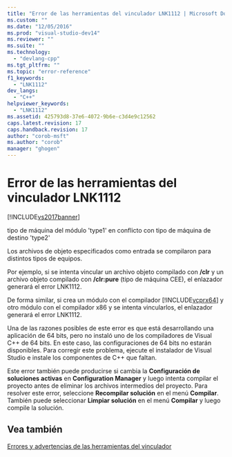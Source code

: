 ```yaml
---
title: "Error de las herramientas del vinculador LNK1112 | Microsoft Docs"
ms.custom: ""
ms.date: "12/05/2016"
ms.prod: "visual-studio-dev14"
ms.reviewer: ""
ms.suite: ""
ms.technology: 
  - "devlang-cpp"
ms.tgt_pltfrm: ""
ms.topic: "error-reference"
f1_keywords: 
  - "LNK1112"
dev_langs: 
  - "C++"
helpviewer_keywords: 
  - "LNK1112"
ms.assetid: 425793d8-37e6-4072-9b6e-c3d4e9c12562
caps.latest.revision: 17
caps.handback.revision: 17
author: "corob-msft"
ms.author: "corob"
manager: "ghogen"
---
```

# Error de las herramientas del vinculador LNK1112
[!INCLUDE[vs2017banner](../../assembler/inline/includes/vs2017banner.md)]

tipo de máquina del módulo 'type1' en conflicto con tipo de máquina de destino 'type2'  
  
 Los archivos de objeto especificados como entrada se compilaron para distintos tipos de equipos.  
  
 Por ejemplo, si se intenta vincular un archivo objeto compilado con **\/clr** y un archivo objeto compilado con **\/clr:pure** \(tipo de máquina CEE\), el enlazador generará el error LNK1112.  
  
 De forma similar, si crea un módulo con el compilador [!INCLUDE[vcprx64](../../assembler/inline/includes/vcprx64_md.md)] y otro módulo con el compilador x86 y se intenta vincularlos, el enlazador generará el error LNK1112.  
  
 Una de las razones posibles de este error es que está desarrollando una aplicación de 64 bits, pero no instaló uno de los compiladores de Visual C\+\+ de 64 bits. En este caso, las configuraciones de 64 bits no estarán disponibles. Para corregir este problema, ejecute el instalador de Visual Studio e instale los componentes de C\+\+ que faltan.  
  
 Este error también puede producirse si cambia la **Configuración de soluciones activas** en **Configuration Manager** y luego intenta compilar el proyecto antes de eliminar los archivos intermedios del proyecto. Para resolver este error, seleccione **Recompilar solución** en el menú **Compilar**. También puede seleccionar **Limpiar solución** en el menú **Compilar** y luego compile la solución.  
  
## Vea también  
 [Errores y advertencias de las herramientas del vinculador](../../error-messages/tool-errors/linker-tools-errors-and-warnings.md)